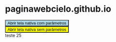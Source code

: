 # paginawebcielo.github.io
<script>
  var obj = {pDouble: 1.99, pString: 'parametros', pInt: 2, pBoolean: true}
  var str = JSON.stringify(obj);

</script>
<button style="background-color: lightblue;" type="button" onclick="native.navigateToNativeFlow('1', str, false);">Abrir tela nativa com parâmetros</button><br/>
<button style="background-color: yellow;" type="button" onclick="native.navigateToNativeFlow('1', false);">Abrir tela nativa sem parâmetros</button><br/>
teste 25
